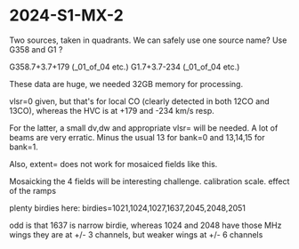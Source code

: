 # 2024-S1-MX-2

Two sources, taken in quadrants.  We can safely use one source name?  Use G358 and G1 ?

G358.7+3.7+179 (_01_of_04 etc.)
G1.7+3.7-234   (_01_of_04 etc.)

These data are huge, we needed 32GB memory for processing.

vlsr=0 given, but that's for local CO (clearly detected in both 12CO and 13CO),
whereas the HVC is at +179 and -234 km/s resp.

For the latter, a small dv,dw and appropriate vlsr= will be needed. A lot of beams are
very erratic. Minus the usual 13 for bank=0 and 13,14,15 for bank=1.

Also, extent= does not work for mosaiced fields like this.

Mosaicking the 4 fields will be interesting challenge. calibration scale. effect of the ramps

plenty birdies here: birdies=1021,1024,1027,1637,2045,2048,2051

odd is that 1637 is narrow birdie, whereas 1024 and 2048 have those MHz wings
they are at +/- 3 channels, but weaker wings at +/- 6 channels

